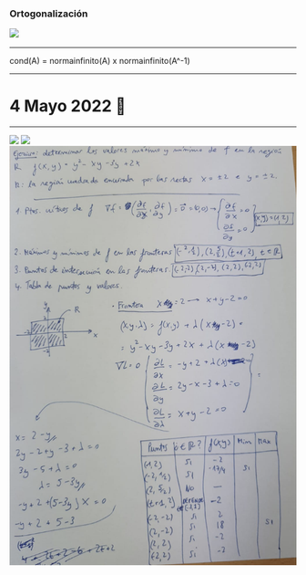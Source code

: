 ### Ortogonalización
![](./img/ortogonalizacion.png)

---

cond(A) = normainfinito(A) x normainfinito(A^-1)

---
# 4 Mayo 2022 🦧
---
![](./img/2%20CURSO/CN/img/ej%201.png)
![](./img/ej%202.png)
![](./img/ej%203.png)